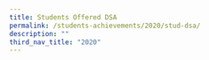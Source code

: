 ```yaml
---
title: Students Offered DSA
permalink: /students-achievements/2020/stud-dsa/
description: ""
third_nav_title: "2020"
---
```

